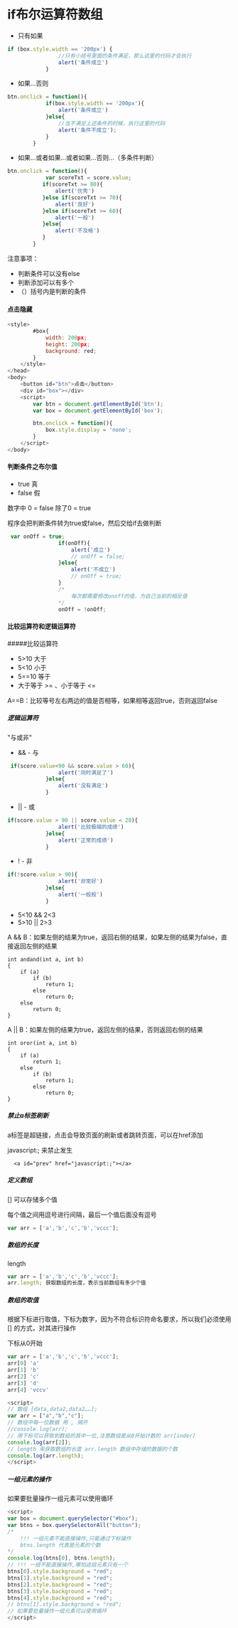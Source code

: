 # if布尔运算符数组

- 只有如果

```js
if (box.style.width == '200px') {
                //只有小括号里面的条件满足，那么这里的代码才会执行
                alert('条件成立')
            }
```

- 如果...否则

```js
btn.onclick = function(){
            if(box.style.width == '200px'){
                alert('条件成立')
            }else{
                //当不满足上述条件的时候，执行这里的代码
                alert('条件不成立');
            }
        }
```

- 如果...或者如果...或者如果...否则...（多条件判断）

```js
btn.onclick = function(){
            var scoreTxt = score.value;
           if(scoreTxt >= 80){
               alert('优秀')
           }else if(scoreTxt >= 70){
               alert('良好')
           }else if(scoreTxt >= 60){
               alert('一般')
           }else{
               alert('不及格')
           }
        }
```



注意事项：

- 判断条件可以没有else
- 判断添加可以有多个
- （）括号内是判断的条件

#### 点击隐藏

```js
<style>
        #box{
            width: 200px;
            height: 200px;
            background: red;
        }
    </style>
</head>
<body>
    <button id="btn">点击</button>
    <div id="box"></div>
    <script>
        var btn = document.getElementById('btn');
        var box = document.getElementById('box');

        btn.onclick = function(){
            box.style.display = 'none';
        }
    </script>
</body>
```



#### 判断条件之布尔值

- true	真
- false   假

数字中 0 = false  除了0 = true 

程序会把判断条件转为true或false，然后交给if去做判断

```js
 var onOff = true;
                if(onOff){
                    alert('成立')
                    // onOff = false;
                }else{
                    alert('不成立')
                    // onOff = true;
                }
                /*
                    每次都需要修改onoff的值，为自己当前的相反值
                */
                onOff = !onOff;
```



#### 比较运算符和逻辑运算符

#####比较运算符

- 5>10		大于
- 5<10        小于
- 5==10      等于
- 大于等于 >= 、小于等于 <=  

A==B：比较等号左右两边的值是否相等，如果相等返回true，否则返回false

##### 逻辑运算符

   "与或非"

- && - 与

```js
 if(score.value<90 && score.value > 60){
                alert('同时满足了')
            }else{
                alert('没有满足')
            }
```

- || - 或

```js
if(score.value > 90 || score.value < 20){
                alert('比较极端的成绩')
            }else{
                alert('正常的成绩')
            }
```

- ! - 非

```js
if(!score.value > 90){
                alert('非常好')
            }else{
                alert('一般般')
            }
```



- 5<10 && 2<3
- 5>10 || 2>3

A && B：如果左侧的结果为true，返回右侧的结果，如果左侧的结果为false，直接返回左侧的结果

```JS
int andand(int a, int b)
{
    if (a)
        if (b)
            return 1;
        else
            return 0;
    else
        return 0;
}
```



A || B：如果左侧的结果为true，返回左侧的结果，否则返回右侧的结果

```JS
int oror(int a, int b)
{
    if (a)
        return 1;
    else
        if (b)
            return 1;
        else
            return 0;
}
```



##### 禁止a标签刷新



a标签是超链接，点击会导致页面的刷新或者跳转页面，可以在href添加

javascript:;	来禁止发生

```JS
  <a id="prev" href="javascript:;"></a>
```



##### 定义数组

[] 可以存储多个值

每个值之间用逗号进行间隔，最后一个值后面没有逗号

```js
var arr = ['a','b','c','b','vccc'];
```

##### 数组的长度

length

```js
var arr = ['a','b','c','b','vccc'];
arr.length;	获取数组的长度，表示当前数组有多少个值
```

##### 数组的取值

根据下标进行取值，下标为数字，因为不符合标识符命名要求，所以我们必须使用 [] 的方式，对其进行操作

下标从0开始

```js
var arr = ['a','b','c','b','vccc'];
arr[0] 'a'
arr[1] 'b'
arr[2] 'c'
arr[3] 'd'
arr[4] 'vccv' 
```

```js
<script>
// 数组 [data,data2,data2……];    
var arr = ["a","b","c"];
// 数组中每一位数据 用 , 隔开
//console.log(arr);
// 用下标可以获取到数组的其中一位,注意数组是从0开始计数的 arr[inder]
console.log(arr[2]);
// length 来获取数组的长度 arr.length 数组中存储的数据的个数
console.log(arr.length);
</script>    
```

##### 一组元素的操作

如果要批量操作一组元素可以使用循环

```js
<script>
var box = document.querySelector("#box");
var btns = box.querySelectorAll("button");
/*
    !!! 一组元素不能直接操作,只能通过下标操作
    btns.length 代表是元素的个数
*/
console.log(btns[0], btns.length);
// !!! 一组不能直接操作,哪怕这组元素只有一个
btns[0].style.background = "red";
btns[1].style.background = "red";
btns[2].style.background = "red";
btns[3].style.background = "red";
btns[4].style.background = "red";
// btns[1].style.background = "red";
// 如果要批量操作一组元素可以使用循环
</script>    
```

